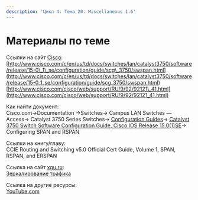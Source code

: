 ```yaml
---
description: 'Цикл 4. Тема 20: Miscellaneous 1.6'
---
```


# Материалы по теме

Ссылки на сайт [Cisco](http://www.cisco.com/):  
[http://www.cisco.com/c/en/us/td/docs/switches/lan/catalyst3750/software/release/15-0\_1\_se/configuration/guide/scg\_3750/swspan.html](http://www.cisco.com/c/en/us/td/docs/switches/lan/catalyst3750/software/release/15-0_1_se/configuration/guide/scg_3750/swspan.html)  
[http://www.cisco.com/cisco/web/support/RU/9/92/92121\_41.html](http://www.cisco.com/cisco/web/support/RU/9/92/92121_41.html)

Как найти документ:  
Cisco.com→Documentation →Switches→ Campus LAN Switches — Access→ Catalyst 3750 Series Switches→ [Configuration Guides](http://www.cisco.com/c/en/us/support/switches/catalyst-3750-series-switches/products-installation-and-configuration-guides-list.html)→ [Catalyst 3750 Switch Software Configuration Guide, Cisco IOS Release 15.0\(1\)SE](http://www.cisco.com/c/en/us/td/docs/switches/lan/catalyst3750/software/release/15-0_1_se/configuration/guide/scg_3750.html)→ Configuring SPAN and RSPAN

Ссылки на книгу/главу:  
CCIE Routing and Switching v5.0 Official Cert Guide, Volume 1, SPAN, RSPAN, and ERSPAN

Ссылка на сайт [xgu.ru](http://www.xgu.ru/):  
[Зеркалирование трафика](http://xgu.ru/wiki/%D0%97%D0%B5%D1%80%D0%BA%D0%B0%D0%BB%D0%B8%D1%80%D0%BE%D0%B2%D0%B0%D0%BD%D0%B8%D0%B5_%D1%82%D1%80%D0%B0%D1%84%D0%B8%D0%BA%D0%B0)

Ссылка на другие ресурсы:  
[YouTube.com](https://www.youtube.com/watch?v=usyqr6P9F50)  
  


